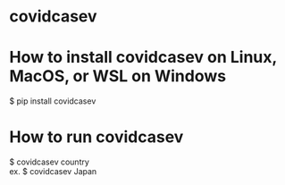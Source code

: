 # covidcasev

<h1>
  How to install covidcasev on Linux, MacOS, or WSL on Windows
</h1>
$ pip install covidcasev

<h1>
  How to run covidcasev 
</h1>
$ covidcasev country <br>
ex. $ covidcasev Japan
